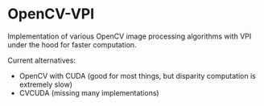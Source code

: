 # OpenCV-VPI
Implementation of various OpenCV image processing algorithms with VPI under the hood for faster computation.


Current alternatives:
- OpenCV with CUDA (good for most things, but disparity computation is extremely slow)
- CVCUDA (missing many implementations)
